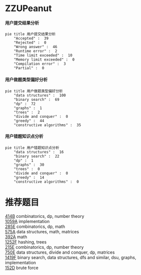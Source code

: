 # ZZUPeanut

<!-- tabs:start -->



#### **用户提交结果分析**

```mermaid
pie title 用户提交结果分析
    "Accepted" :  39
    "Rejected" :  0
    "Wrong answer" :  46
    "Runtime error" :  2
    "Time limit exceeded" :  10
    "Memory limit exceeded" :  0
    "Compilation error" :  3
    "Partial" :  0
```

#### **用户做题类型偏好分析**

```mermaid
pie title 用户做题类型偏好分析
    "data structures" :  100
    "binary search" :  69
    "dp" :  72
    "graphs" :  1
    "trees" :  2
    "divide and conquer" :  0
    "greedy" :  44
    "constructive algorithms" :  35
```
#### **用户错题知识点分析**

```mermaid
pie title 用户错题知识点分析
    "data structures" :  16
    "binary search" :  22
    "dp" :  1
    "graphs" :  30
    "trees" :  0
    "divide and conquer" :  0
    "greedy" :  14
    "constructive algorithms" :  0
```



<!-- tabs:end -->
# 推荐题目
[414B](https://codeforces.com/contest/414/problem/B)		combinatorics,
                        dp,
                        number theory		  
[1059A](https://codeforces.com/contest/1059/problem/A)		implementation		  
[285E](https://codeforces.com/contest/285/problem/E)		combinatorics,
                        dp,
                        math		  
[575A](https://codeforces.com/contest/575/problem/A)		data structures,
                        math,
                        matrices		  
[392A](https://codeforces.com/contest/392/problem/A)		math		  
[1252F](https://codeforces.com/contest/1252/problem/F)		hashing,
                        trees		  
[215E](https://codeforces.com/contest/215/problem/E)		combinatorics,
                        dp,
                        number theory		  
[750E](https://codeforces.com/contest/750/problem/E)		data structures,
                        divide and conquer,
                        dp,
                        matrices		  
[1419F](https://codeforces.com/contest/1419/problem/F)		binary search,
                        data structures,
                        dfs and similar,
                        dsu,
                        graphs,
                        implementation		  
[152D](https://codeforces.com/contest/152/problem/D)		brute force		  
